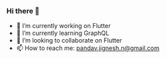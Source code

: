 ### Hi there 👋

<!--
**jigneshpandav/jigneshpandav** is a ✨ _special_ ✨ repository because its `README.md` (this file) appears on your GitHub profile.

Here are some ideas to get you started:
-->

- 🔭 I’m currently working on Flutter
- 🌱 I’m currently learning GraphQL
- 👯 I’m looking to collaborate on Flutter
- 📫 How to reach me: pandav.jignesh.n@gmail.com

